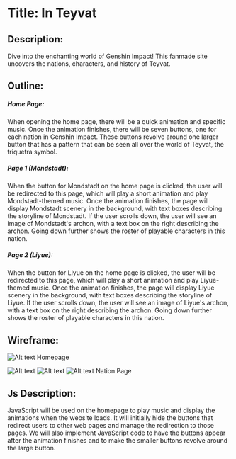 # Title: In Teyvat

## Description:

Dive into the enchanting world of Genshin Impact! This fanmade site uncovers the nations, characters, and history of Teyvat. 

## Outline:

##### Home Page:

When opening the home page, there will be a quick animation and specific music. Once the animation finishes, there will be seven buttons, one for each nation in Genshin Impact. These buttons revolve around one larger button that has a pattern that can be seen all over the world of Teyvat, the triquetra symbol.

##### Page 1 (Mondstadt):

When the button for Mondstadt on the home page is clicked, the user will be redirected to this page, which will play a short animation and play Mondstadt-themed music. Once the animation finishes, the page will display Mondstadt scenery in the background, with text boxes describing the storyline of Mondstadt. If the user scrolls down, the user will see an image of Mondstadt's archon, with a text box on the right describing the archon. Going down further shows the roster of playable characters in this nation.

##### Page 2 (Liyue):

When the button for Liyue on the home page is clicked, the user will be redirected to this page, which will play a short animation and play Liyue-themed music. Once the animation finishes, the page will display Liyue scenery in the background, with text boxes describing the storyline of Liyue. If the user scrolls down, the user will see an image of Liyue's archon, with a text box on the right describing the archon. Going down further shows the roster of playable characters in this nation.

## Wireframe:

![Alt text](https://cdn.glitch.global/d2a0865f-fdcf-4240-99d7-ffaf101d988a/wireframe.png?v=1733198116070)
Homepage

![Alt text](https://cdn.glitch.global/d2a0865f-fdcf-4240-99d7-ffaf101d988a/2.png?v=1731836257150)
![Alt text](https://cdn.glitch.global/d2a0865f-fdcf-4240-99d7-ffaf101d988a/3.png?v=1731836259802)
![Alt text](https://cdn.glitch.global/d2a0865f-fdcf-4240-99d7-ffaf101d988a/4.png?v=1731836266253)
Nation Page

## Js Description:

JavaScript will be used on the homepage to play music and display the animations when the website loads. It will initially hide the buttons that redirect users to other web pages and manage the redirection to those pages. We will also implement JavaScript code to have the buttons appear after the animation finishes and to make the smaller buttons revolve around the large button.
